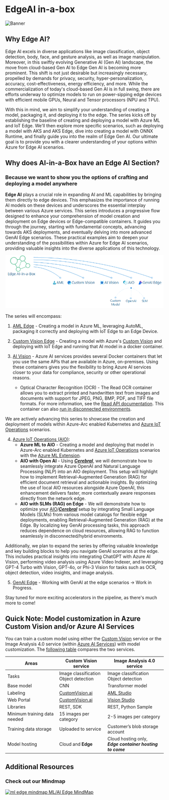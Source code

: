 # EdgeAI in-a-box

![Banner](../media/images/banner-edgeai-in-a-box.png)

## Why Edge AI?

Edge AI excels in diverse applications like image classification, object detection, body, face, and gesture analysis, as well as image manipulation. Moreover, in this swiftly evolving Generative AI (Gen AI) landscape, the move from cloud-based Gen AI to Edge Gen AI is becoming more prominent. This shift is not just desirable but increasingly necessary, propelled by demands for privacy, security, hyper-personalization, accuracy, cost-effectiveness, energy efficiency, and more. While the commercialization of today's cloud-based Gen AI is in full swing, there are efforts underway to optimize models to run on power-sipping edge devices with efficient mobile GPUs, Neural and Tensor processors (NPU and TPU).

With this in mind, we aim to simplify your understanding of creating a model, packaging it, and deploying it to the edge. The series kicks off by establishing the baseline of creating and deploying a model with Azure ML and IoT Edge. We'll then explore more specific scenarios, such as deploying a model with AKS and AKS Edge, dive into creating a model with ONNX Runtime, and finally guide you into the realm of Edge Gen AI. Our ultimate goal is to provide you with a clearer understanding of your options within Azure for Edge AI scenarios.

## Why does AI-in-a-Box have an Edge AI Section?

### Because we want to show you the options of crafting and deploying a model anywhere

**Edge AI** plays a crucial role in expanding AI and ML capabilities by bringing them directly to edge devices. This emphasizes the importance of running AI models on these devices and underscores the essential interplay between various Azure services. This series introduces a progressive flow designed to enhance your comprehension of model creation and deployment on Edge devices or Edge-compatible containers. It guides you through the journey, starting with fundamental concepts, advancing towards AKS deployments, and eventually delving into more advanced GenAI Edge scenarios. These practical examples aim to deepen your understanding of the possibilities within Azure for Edge AI scenarios, providing valuable insights into the diverse applications of this technology.

![Banner](../media/images/edgeai-tree-options.png)

The series will encompass:

1. [AML Edge](https://github.com/Azure-Samples/aml-edge-in-a-box) - Creating a model in Azure ML, leveraging AutoML, packaging it correctly and deploying with IoT Edge to an Edge Device.
2. [Custom Vision Edge](https://github.com/Azure-Samples/customvision-edge-in-a-box) - Creating a model with Azure's [Custom Vision](https://learn.microsoft.com/en-us/azure/ai-services/custom-vision-service/overview) and deploying with IoT Edge and running that AI model in a docker container.

3. [AI Vision](https://learn.microsoft.com/en-us/azure/ai-services/computer-vision/overview) - Azure AI services provides several Docker containers that let you use the same APIs that are available in Azure, on-premises. Using these containers gives you the flexibility to bring Azure AI services closer to your data for compliance, security or other operational reasons. 
    - Optical Character Recognition (OCR) - The Read OCR container allows you to extract printed and handwritten text from images and documents with support for JPEG, PNG, BMP, PDF, and TIFF file formats. For more information, see the [Read API documentation](https://learn.microsoft.com/en-us/azure/ai-services/computer-vision/overview-ocr). This container can also [run in disconnected environments](https://learn.microsoft.com/en-us/azure/ai-services/containers/disconnected-containers).

We are actively advancing this series to showcase the creation and deployment of models within Azure-Arc enabled Kubernetes and [Azure IoT Operations](https://learn.microsoft.com/en-us/azure/iot-operations/get-started/overview-iot-operations) scenarios.

4. [Azure IoT Operations (AIO)](https://aka.ms/aio-edgeai):
    - **Azure ML to AIO** - Creating a model and deploying that model in Azure-Arc enabled Kubernetes and [Azure IoT Operations](https://learn.microsoft.com/en-us/azure/iot-operations/get-started/overview-iot-operations) scenarios with the [Azure ML Extension](https://learn.microsoft.com/en-us/azure/machine-learning/how-to-attach-kubernetes-anywhere?view=azureml-api-2).
    - **AIO with Open AI** - Using ***[Cerebral](https://github.com/Azure/arc_jumpstart_drops/tree/main/sample_app/cerebral_genai)***, we will demonstrate how to seamlessly integrate Azure OpenAI and Natural Language Processing (NLP) into an AIO deployment. This setup will highlight how to implement Retrieval-Augmented Generation (RAG) for efficient document retrieval and actionable insights. By optimizing the use of local AIO resources alongside Azure OpenAI, this enhancement delivers faster, more contextually aware responses directly from the network edge.
    - **AIO with SLMs (RAG) on Edge** - We will demonstrate how to optimize your [AIO](https://learn.microsoft.com/en-us/azure/iot-operations/get-started/overview-iot-operations)/***[Cerebral](https://github.com/Azure/arc_jumpstart_drops/tree/main/sample_app/cerebral_genai)*** setup by integrating Small Language Models (SLMs) from various model catalogs for flexible edge deployments, enabling Retrieval-Augmented Generation (RAG) at the Edge. By localizing key GenAI processing tasks, this approach reduces dependence on cloud resources, allowing RAG to function seamlessly in disconnected/hybrid environments. 
    
Additionally, we plan to expand the series by offering valuable knowledge and key building blocks to help you navigate GenAI scenarios at the edge. This includes practical insights into integrating ChatGPT with Azure AI Vision, performing video analysis using Azure Video Indexer, and leveraging GPT-4 Turbo with Vision, GPT-4o, or Phi-3 Vision for tasks such as OCR, object detection, video insights, and image analysis.

5. [GenAI Edge]() - Working with GenAI at the edge scenarios -> Work in Progress.

Stay tuned for more exciting accelerators in the pipeline, as there's much more to come!

## Quick Note: Model customization in Azure Custom Vision and/or Azure AI Services

You can train a custom model using either the [Custom Vision](https://learn.microsoft.com/en-us/azure/ai-services/custom-vision-service/overview) service or the Image Analysis 4.0 service (within [Azure AI Services](https://learn.microsoft.com/en-us/azure/ai-services/computer-vision/overview)) with model customization. The [following table](https://learn.microsoft.com/en-us/azure/ai-services/computer-vision/concept-model-customization) compares the two services.

|Areas|Custom Vision service|Image Analysis 4.0 service|
|---|---|---|
|Tasks | Image classification<br />Object detection | Image classification <br /> Object detection |
|Base model | CNN |	Transformer model |
|Labeling |	[CustomVision.ai](https://www.customvision.ai/) | [AML Studio](https://ml.azure.com/) |
|Web Portal | [CustomVision.ai](https://www.customvision.ai/) | [Vision Studio](http://aka.ms/VisionStudio) |
|Libraries | REST, SDK | REST, Python Sample |
|Minimum training data needed |	15 images per category |2-5 images per category |
|Training data storage | Uploaded to service | Customer’s blob storage account |
|Model hosting | Cloud and **Edge** | Cloud hosting only,<br />***Edge container hosting to come*** |

## Additional Resources

### Check out our Mindmap

[![ml edge mindmap](/media/images/mindmap.png) ML/AI Edge MindMap](https://aka.ms/mledge-mm)
